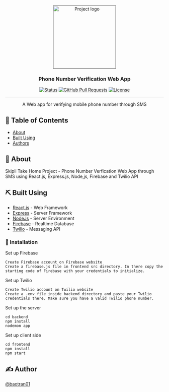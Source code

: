 <p align="center">
  <a href="" rel="noopener">
 <img width=200px height=200px src="https://www.clipartmax.com/png/middle/76-761259_mobile-number-icons-phone-number-verification-icon.png" alt="Project logo"></a>
</p>

<h3 align="center">Phone Number Verification Web App</h3>

<div align="center">

  [![Status](https://img.shields.io/badge/status-active-success.svg)]() 
  [![GitHub Pull Requests](https://img.shields.io/github/issues-pr/kylelobo/The-Documentation-Compendium.svg)](https://github.com/kylelobo/The-Documentation-Compendium/pulls)
  [![License](https://img.shields.io/badge/license-MIT-blue.svg)](/LICENSE)

</div>

---

<p align="center"> A Web app for verifying mobile phone number through SMS
    <br> 
</p>


## 📝 Table of Contents
- [About](#about)
- [Built Using](#built_using)
- [Authors](#authors)

## 🧐 About <a name = "about"></a>
Skipli Take Home Project - Phone Number Verfication Web App through SMS using React.js, Express.js, Node,js, Firebase and Twilio API


## ⛏️ Built Using <a name = "built_using"></a>
- [React.js](https://reactjs.org/) - Web Framework
- [Express](https://expressjs.com/) - Server Framework
- [NodeJs](https://nodejs.org/en/) - Server Environment
- [Firebase](https://firebase.google.com/) - Realtime Database
- [Twilio](https://www.twilio.com/) - Messaging API

### 🔧 Installation
Set up Firebase
```
Create Firebase account on Firebase website
Create a firebase.js file in frontend src directory. In there copy the starting code of Firebase with your credentials to initialize.
```

Set up Twilio
```
Create Twilio account on Twilio website
Create a .env file inside backend directory and paste your Twilio credentials there. Make sure you have a valid Twilio phone number.
```

Set up the server

```
cd backend
npm install
nodemon app
```

Set up client side

```
cd frontend
npm install
npm start
```

## ✍️ Author <a name = "authors"></a>
[@baotran01](https://github.com/baotran01)
